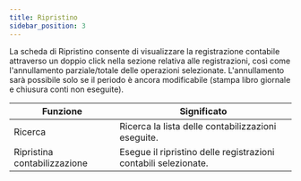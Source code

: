 ```yaml
---
title: Ripristino
sidebar_position: 3
---
```


La scheda di Ripristino consente di visualizzare la registrazione contabile attraverso un doppio click nella sezione relativa alle registrazioni, così come l'annullamento parziale/totale delle operazioni selezionate. L'annullamento sarà possibile solo se il periodo è ancora modificabile (stampa libro giornale e chiusura conti non eseguite).



| Funzione | Significato |
| --- | --- |
| Ricerca | Ricerca la lista delle contabilizzazioni eseguite. |
| Ripristina contabilizzazione | Esegue il ripristino delle registrazioni contabili selezionate. |






